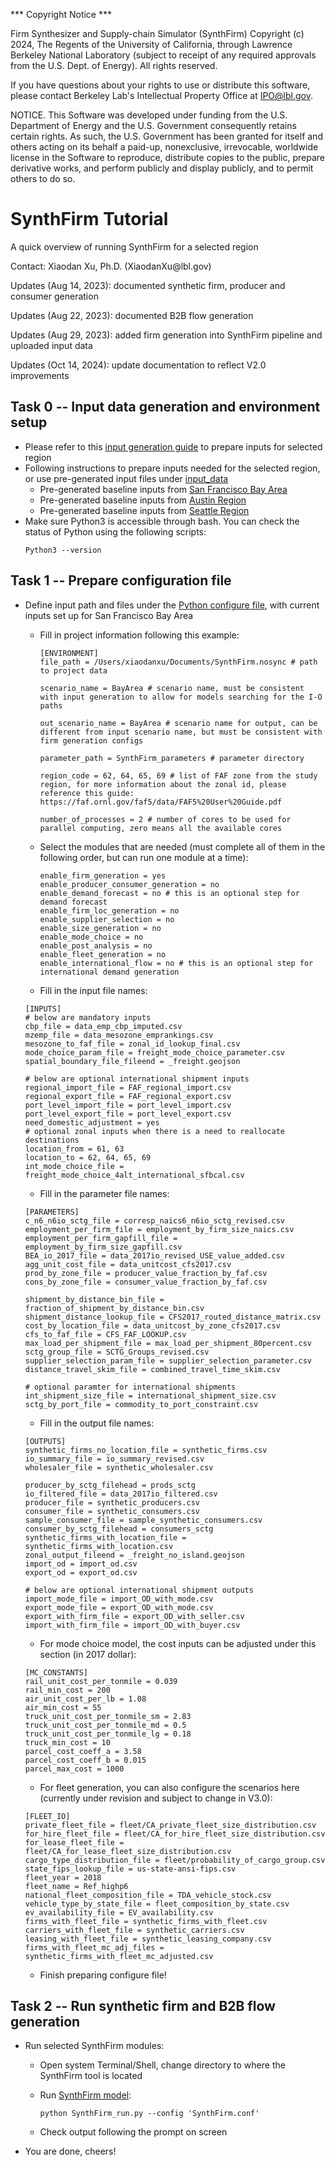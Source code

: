*** Copyright Notice ***

Firm Synthesizer and Supply-chain Simulator (SynthFirm) Copyright (c) 2024, The Regents of the University of California, through Lawrence Berkeley National Laboratory (subject to receipt of any required approvals from the U.S. Dept. of Energy). All rights reserved.

If you have questions about your rights to use or distribute this software,
please contact Berkeley Lab's Intellectual Property Office at
IPO@lbl.gov.

NOTICE.  This Software was developed under funding from the U.S. Department
of Energy and the U.S. Government consequently retains certain rights.  As
such, the U.S. Government has been granted for itself and others acting on
its behalf a paid-up, nonexclusive, irrevocable, worldwide license in the
Software to reproduce, distribute copies to the public, prepare derivative 
works, and perform publicly and display publicly, and to permit others to do so.



# SynthFirm Tutorial
<p>A quick overview of running SynthFirm for a selected region </p>
<p> Contact: Xiaodan Xu, Ph.D.  (XiaodanXu@lbl.gov) </p>
<p> Updates (Aug 14, 2023): documented synthetic firm, producer and consumer generation </p>
<p> Updates (Aug 22, 2023): documented B2B flow generation </p>
<p> Updates (Aug 29, 2023): added firm generation into SynthFirm pipeline and uploaded input data </p>
<p> Updates (Oct 14, 2024): update documentation to reflect V2.0 improvements </p>

## Task 0 -- Input data generation and environment setup ##
* Please refer to this [input generation guide](input_generation/Readme.md) to prepare inputs for selected region
* Following instructions to prepare inputs needed for the selected region, or use pre-generated input files under [input_data](input_data)
  * Pre-generated baseline inputs from [San Francisco Bay Area](input_data/inputs_BayArea.zip) 
  * Pre-generated baseline inputs from [Austin Region](input_data/Inputs_Austin.zip)
  * Pre-generated baseline inputs from [Seattle Region](input_data/Inputs_Seattle.zip)
* Make sure Python3 is accessible through bash.  You can check the status of Python using the following scripts:
    ```
    Python3 --version
    ```

## Task 1 -- Prepare configuration file ##
* Define input path and files under the [Python configure file](SynthFirm.conf), with current inputs set up for San Francisco Bay Area
  * Fill in project information following this example:

    ```
    [ENVIRONMENT]
    file_path = /Users/xiaodanxu/Documents/SynthFirm.nosync # path to project data
    
    scenario_name = BayArea # scenario name, must be consistent with input generation to allow for models searching for the I-O paths
    
    out_scenario_name = BayArea # scenario name for output, can be different from input scenario name, but must be consistent with firm generation configs
    
    parameter_path = SynthFirm_parameters # parameter directory
    
    region_code = 62, 64, 65, 69 # list of FAF zone from the study region, for more information about the zonal id, please reference this guide: https://faf.ornl.gov/faf5/data/FAF5%20User%20Guide.pdf
    
    number_of_processes = 2 # number of cores to be used for parallel computing, zero means all the available cores
    ```

  * Select the modules that are needed (must complete all of them in the following order, but can run one module at a time):

    ```
    enable_firm_generation = yes
    enable_producer_consumer_generation = no
    enable_demand_forecast = no # this is an optional step for demand forecast
    enable_firm_loc_generation = no
    enable_supplier_selection = no
    enable_size_generation = no
    enable_mode_choice = no
    enable_post_analysis = no
    enable_fleet_generation = no
    enable_international_flow = no # this is an optional step for international demand generation
    ```

  * Fill in the input file names:
  
  ```
  [INPUTS]
  # below are mandatory inputs
  cbp_file = data_emp_cbp_imputed.csv
  mzemp_file = data_mesozone_emprankings.csv
  mesozone_to_faf_file = zonal_id_lookup_final.csv
  mode_choice_param_file = freight_mode_choice_parameter.csv
  spatial_boundary_file_fileend = _freight.geojson
  
  # below are optional international shipment inputs
  regional_import_file = FAF_regional_import.csv
  regional_export_file = FAF_regional_export.csv
  port_level_import_file = port_level_import.csv
  port_level_export_file = port_level_export.csv
  need_domestic_adjustment = yes
  # optional zonal inputs when there is a need to reallocate destinations
  location_from = 61, 63
  location_to = 62, 64, 65, 69
  int_mode_choice_file = freight_mode_choice_4alt_international_sfbcal.csv
  ```
  
  * Fill in the parameter file names:
  ```
  [PARAMETERS]
  c_n6_n6io_sctg_file = corresp_naics6_n6io_sctg_revised.csv
  employment_per_firm_file = employment_by_firm_size_naics.csv
  employment_per_firm_gapfill_file = employment_by_firm_size_gapfill.csv
  BEA_io_2017_file = data_2017io_revised_USE_value_added.csv
  agg_unit_cost_file = data_unitcost_cfs2017.csv
  prod_by_zone_file = producer_value_fraction_by_faf.csv
  cons_by_zone_file = consumer_value_fraction_by_faf.csv

  shipment_by_distance_bin_file = fraction_of_shipment_by_distance_bin.csv
  shipment_distance_lookup_file = CFS2017_routed_distance_matrix.csv
  cost_by_location_file = data_unitcost_by_zone_cfs2017.csv
  cfs_to_faf_file = CFS_FAF_LOOKUP.csv
  max_load_per_shipment_file = max_load_per_shipment_80percent.csv
  sctg_group_file = SCTG_Groups_revised.csv
  supplier_selection_param_file = supplier_selection_parameter.csv
  distance_travel_skim_file = combined_travel_time_skim.csv
  
  # optional paramter for international shipments
  int_shipment_size_file = international_shipment_size.csv
  sctg_by_port_file = commodity_to_port_constraint.csv
  ```
  
  * Fill in the output file names:
  ```
  [OUTPUTS]
  synthetic_firms_no_location_file = synthetic_firms.csv
  io_summary_file = io_summary_revised.csv
  wholesaler_file = synthetic_wholesaler.csv

  producer_by_sctg_filehead = prods_sctg
  io_filtered_file = data_2017io_filtered.csv
  producer_file = synthetic_producers.csv
  consumer_file = synthetic_consumers.csv
  sample_consumer_file = sample_synthetic_consumers.csv
  consumer_by_sctg_filehead = consumers_sctg
  synthetic_firms_with_location_file = synthetic_firms_with_location.csv
  zonal_output_fileend = _freight_no_island.geojson
  import_od = import_od.csv
  export_od = export_od.csv
  
  # below are optional international shipment outputs
  import_mode_file = import_OD_with_mode.csv
  export_mode_file = export_OD_with_mode.csv
  export_with_firm_file = export_OD_with_seller.csv
  import_with_firm_file = import_OD_with_buyer.csv
  ```
  
  * For mode choice model, the cost inputs can be adjusted under this section (in 2017 dollar):
  
  ```
  [MC_CONSTANTS]
  rail_unit_cost_per_tonmile = 0.039
  rail_min_cost = 200
  air_unit_cost_per_lb = 1.08
  air_min_cost = 55
  truck_unit_cost_per_tonmile_sm = 2.83
  truck_unit_cost_per_tonmile_md = 0.5
  truck_unit_cost_per_tonmile_lg = 0.18
  truck_min_cost = 10
  parcel_cost_coeff_a = 3.58
  parcel_cost_coeff_b = 0.015
  parcel_max_cost = 1000
  ```
  
  * For fleet generation, you can also configure the scenarios here (currently under revision and subject to change in V3.0):
  
  ```
  [FLEET_IO]
  private_fleet_file = fleet/CA_private_fleet_size_distribution.csv
  for_hire_fleet_file = fleet/CA_for_hire_fleet_size_distribution.csv
  for_lease_fleet_file = fleet/CA_for_lease_fleet_size_distribution.csv
  cargo_type_distribution_file = fleet/probability_of_cargo_group.csv
  state_fips_lookup_file = us-state-ansi-fips.csv
  fleet_year = 2018
  fleet_name = Ref_highp6
  national_fleet_composition_file = TDA_vehicle_stock.csv
  vehicle_type_by_state_file = fleet_composition_by_state.csv
  ev_availability_file = EV_availability.csv
  firms_with_fleet_file = synthetic_firms_with_fleet.csv
  carriers_with_fleet_file = synthetic_carriers.csv
  leasing_with_fleet_file = synthetic_leasing_company.csv
  firms_with_fleet_mc_adj_files = synthetic_firms_with_fleet_mc_adjusted.csv
  ```
  * Finish preparing configure file!
  
## Task 2 -- Run synthetic firm and B2B flow generation ##


* Run selected SynthFirm modules:
  * Open system Terminal/Shell, change directory to where the SynthFirm tool is located
  * Run [SynthFirm model](SynthFirm_run.py):

    ```
    python SynthFirm_run.py --config 'SynthFirm.conf'
    ```
  * Check output following the prompt on screen
  
* You are done, cheers!

